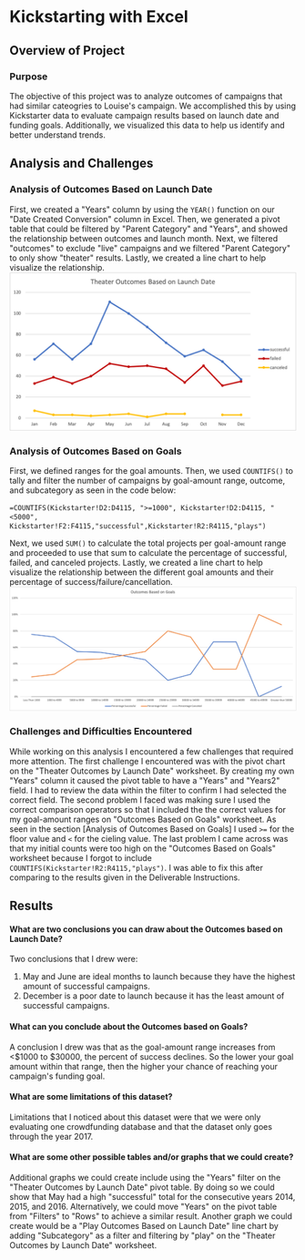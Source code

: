 # Kickstarting with Excel

## Overview of Project

### Purpose

The objective of this project was to analyze outcomes of campaigns that had similar cateogries to Louise's campaign. We accomplished this by using Kickstarter data to evaluate campaign results based on launch date and funding goals. Additionally, we visualized this data to help us identify and better understand trends.

## Analysis and Challenges

### Analysis of Outcomes Based on Launch Date

First, we created a "Years" column by using the `YEAR()` function on our "Date Created Conversion" column in Excel. 
Then, we generated a pivot table that could be filtered by "Parent Category" and "Years", and showed the relationship between outcomes and launch month. 
Next, we filtered "outcomes" to exclude "live" campaigns and we filtered "Parent Category" to only show "theater" results. 
Lastly, we created a line chart to help visualize the relationship. ![Theater Outcomes vs Launch Date Line Chart](resources/Theater_Outcomes_vs_Launch.png)

### Analysis of Outcomes Based on Goals

First, we defined ranges for the goal amounts.
Then, we used `COUNTIFS()` to tally and filter the number of campaigns by goal-amount range, outcome, and subcategory as seen in the code below:
```
=COUNTIFS(Kickstarter!D2:D4115, ">=1000", Kickstarter!D2:D4115, "<5000", Kickstarter!F2:F4115,"successful",Kickstarter!R2:R4115,"plays")
```
Next, we used `SUM()` to calculate the total projects per goal-amount range and proceeded to use that sum to calculate the percentage of successful, failed, and canceled projects.
Lastly, we created a line chart to help visualize the relationship between the different goal amounts and their percentage of success/failure/cancellation.
![Play Outcomes Percent vs Goals Line Chart](resources/Outcomes_vs_Goals.png)

### Challenges and Difficulties Encountered

While working on this analysis I encountered a few challenges that required more attention. The first challenge I encountered was with the pivot chart on the "Theater Outcomes by Launch Date" worksheet. By creating my own "Years" column it caused the pivot table to have a "Years" and "Years2" field. I had to review the data within the filter to confirm I had selected the correct field. 
The second problem I faced was making sure I used the correct comparison operators so that I included the the correct values for my goal-amount ranges on "Outcomes Based on Goals" worksheet. As seen in the section [Analysis of Outcomes Based on Goals] I used `>=` for the floor value and `<` for the cieling value.
The last problem I came across was that my initial counts were too high on the "Outcomes Based on Goals" worksheet because I forgot to include `COUNTIFS(Kickstarter!R2:R4115,"plays")`. I was able to fix this after comparing to the results given in the Deliverable Instructions.

## Results

#### What are two conclusions you can draw about the Outcomes based on Launch Date?
Two conclusions that I drew were:
  1. May and June are ideal months to launch because they have the highest amount of successful campaigns.
  2. December is a poor date to launch because it has the least amount of successful campaigns.

#### What can you conclude about the Outcomes based on Goals?
A conclusion I drew was that as the goal-amount range increases from <$1000 to $30000, the percent of success declines. So the lower your goal amount within that range, then the higher your chance of reaching your campaign's funding goal.

#### What are some limitations of this dataset?
Limitations that I noticed about this dataset were that we were only evaluating one crowdfunding database and that the dataset only goes through the year 2017.

#### What are some other possible tables and/or graphs that we could create?
Additional graphs we could create include using the "Years" filter on the "Theater Outcomes by Launch Date" pivot table. By doing so we could show that May had a high "successful" total for the consecutive years 2014, 2015, and 2016. Alternatively, we could move "Years" on the pivot table from "Filters" to "Rows" to achieve a similar result. 
Another graph we could create would be a "Play Outcomes Based on Launch Date" line chart by adding "Subcategory" as a filter and filtering by "play" on the "Theater Outcomes by Launch Date" worksheet.
